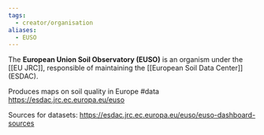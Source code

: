 ```yaml
---
tags:
  - creator/organisation
aliases:
  - EUSO
---
```

The **European Union Soil Observatory (EUSO)** is an organism under the [[EU JRC]], responsible of maintaining the [[European Soil Data Center]] (ESDAC).

Produces maps on soil quality in Europe #data 
https://esdac.jrc.ec.europa.eu/euso 

Sources for datasets:
https://esdac.jrc.ec.europa.eu/euso/euso-dashboard-sources